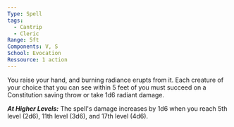 ```yaml
---
Type: Spell
tags:
  - Cantrip
  - Cleric
Range: 5ft
Components: V, S
School: Evocation
Ressource: 1 action
---
```

You raise your hand, and burning radiance erupts from it. Each creature of your choice that you can see within 5 feet of you must succeed on a Constitution saving throw or take 1d6 radiant damage.

**_At Higher Levels:_** The spell's damage increases by 1d6 when you reach 5th level (2d6), 11th level (3d6), and 17th level (4d6).